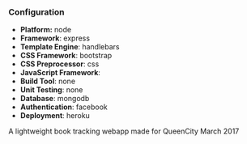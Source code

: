 ### Configuration
- **Platform:** node
- **Framework**: express
- **Template Engine**: handlebars
- **CSS Framework**: bootstrap
- **CSS Preprocessor**: css
- **JavaScript Framework**:
- **Build Tool**: none
- **Unit Testing**: none
- **Database**: mongodb
- **Authentication**: facebook
- **Deployment**: heroku

A lightweight book tracking webapp made for QueenCity <hack> March 2017
